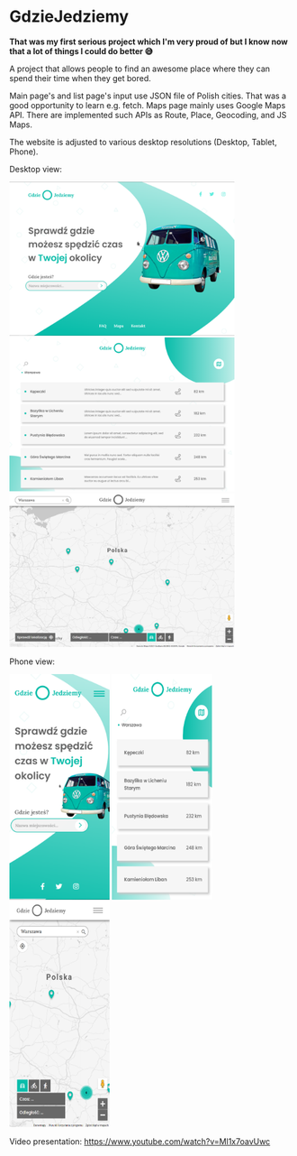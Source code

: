 # GdzieJedziemy

**That was my first serious project which I'm very proud of but I know now that a lot of things I could do better 😅**

A project that allows people to find an awesome place where they can spend their time when they get bored.

Main page's and list page's input use JSON file of Polish cities. That was a good opportunity to learn e.g. fetch.
Maps page mainly uses Google Maps API. There are implemented such APIs as Route, Place, Geocoding, and JS Maps.

The website is adjusted to various desktop resolutions (Desktop, Tablet, Phone).

Desktop view:

<img src="https://github.com/JacobFeat/GdzieJedziemy/blob/master/Screenshots/GdzieJedziemy%20-%20Desktop.png" height="273" width="400"> <img src="https://github.com/JacobFeat/GdzieJedziemy/blob/master/Screenshots/GdzieJedziemy2%20-%20Desktop.png" height="273" width="400">
<img src="https://github.com/JacobFeat/GdzieJedziemy/blob/master/Screenshots/GdzieJedziemy3%20-%20Desktop.png" height="273" width="400">

Phone view:

<img src="https://github.com/JacobFeat/GdzieJedziemy/blob/master/Screenshots/GdzieJedziemy%20-%20Phone.png" height="400" width="178"> <img src="https://github.com/JacobFeat/GdzieJedziemy/blob/master/Screenshots/GdzieJedziemy2%20-%20Phone.png" height="400" width="178">
<img src="https://github.com/JacobFeat/GdzieJedziemy/blob/master/Screenshots/GdzieJedziemy3%20-%20Phone.png" height="400" width="178">

Video presentation:
https://www.youtube.com/watch?v=Ml1x7oavUwc
